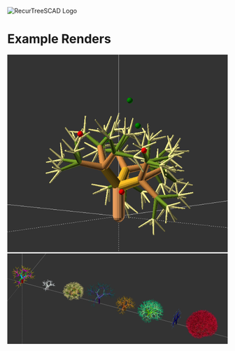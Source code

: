 ![RecurTreeSCAD Logo](branding/logo/logo_tree_v1.0.png)


# Example Renders
![recur_tree_dir_lib](results\render-images\recur_tree_dir_lib.png)
![recur-trees-x8](results\render-images\recur-trees-x8.png)
